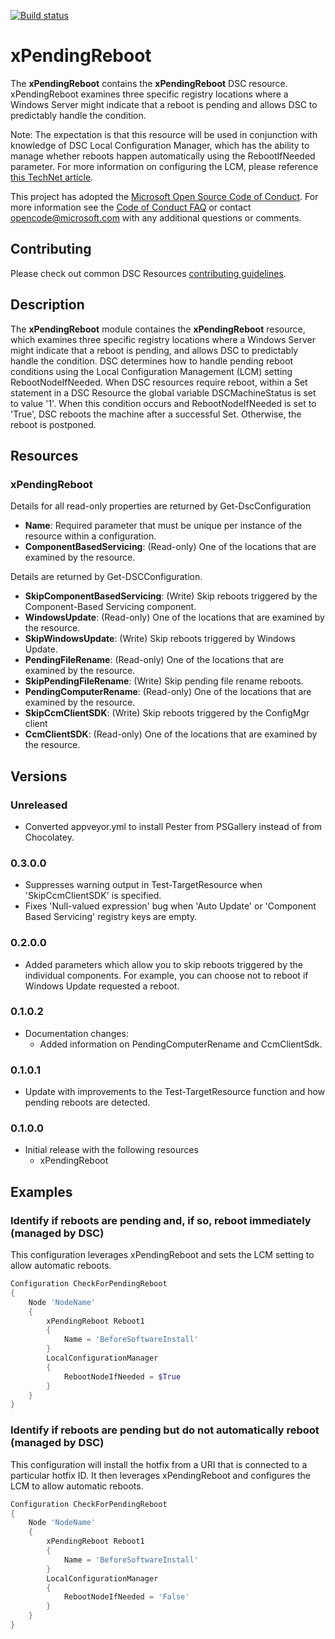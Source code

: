 [![Build status](https://ci.appveyor.com/api/projects/status/25n3uaum4x6cv4dg/branch/master?svg=true)](https://ci.appveyor.com/project/PowerShell/xpendingreboot/branch/master)

# xPendingReboot

The **xPendingReboot** contains the **xPendingReboot** DSC resource.
xPendingReboot examines three specific registry locations where a Windows Server might indicate that a reboot is pending and allows DSC to predictably handle the condition.

Note: The expectation is that this resource will be used in conjunction with knowledge of DSC Local Configuration Manager, which has the ability to manage whether reboots happen automatically using the RebootIfNeeded parameter.
For more information on configuring the LCM, please reference [this TechNet article](https://technet.microsoft.com/en-us/library/dn249922.aspx).

This project has adopted the [Microsoft Open Source Code of Conduct](https://opensource.microsoft.com/codeofconduct/).
For more information see the [Code of Conduct FAQ](https://opensource.microsoft.com/codeofconduct/faq/) or contact [opencode@microsoft.com](mailto:opencode@microsoft.com) with any additional questions or comments.

## Contributing

Please check out common DSC Resources [contributing guidelines](https://github.com/PowerShell/DscResource.Kit/blob/master/CONTRIBUTING.md).

## Description

The **xPendingReboot** module containes the **xPendingReboot** resource, which examines three specific registry locations where a Windows Server might indicate that a reboot is pending, and allows DSC to predictably handle the condition.
DSC determines how to handle pending reboot conditions using the Local Configuration Management (LCM) setting RebootNodeIfNeeded.
When DSC resources require reboot, within a Set statement in a DSC Resource the global variable DSCMachineStatus is set to value '1'.
When this condition occurs and RebootNodeIfNeeded is set to 'True', DSC reboots the machine after a successful Set.
Otherwise, the reboot is postponed.

## Resources

### xPendingReboot

Details for all read-only properties are returned by Get-DscConfiguration

* **Name**: Required parameter that must be unique per instance of the resource within a configuration.
* **ComponentBasedServicing**: (Read-only) One of the locations that are examined by the resource.

Details are returned by Get-DSCConfiguration.

* **SkipComponentBasedServicing**: (Write) Skip reboots triggered by the Component-Based Servicing component.
* **WindowsUpdate**: (Read-only) One of the locations that are examined by the resource.
* **SkipWindowsUpdate**: (Write) Skip reboots triggered by Windows Update.
* **PendingFileRename**: (Read-only) One of the locations that are examined by the resource.
* **SkipPendingFileRename**: (Write) Skip pending file rename reboots.
* **PendingComputerRename**: (Read-only) One of the locations that are examined by the resource.
* **SkipCcmClientSDK**: (Write) Skip reboots triggered by the ConfigMgr client
* **CcmClientSDK**: (Read-only) One of the locations that are examined by the resource.

## Versions

### Unreleased

* Converted appveyor.yml to install Pester from PSGallery instead of from Chocolatey.

### 0.3.0.0

* Suppresses warning output in Test-TargetResource when 'SkipCcmClientSDK' is specified.
* Fixes 'Null-valued expression' bug when 'Auto Update' or 'Component Based Servicing' registry keys are empty.

### 0.2.0.0

* Added parameters which allow you to skip reboots triggered by the individual components. For example, you can choose not to reboot if Windows Update requested a reboot.

### 0.1.0.2

* Documentation changes:
  * Added information on PendingComputerRename and CcmClientSdk.

### 0.1.0.1

* Update with improvements to the Test-TargetResource function and how pending reboots are detected.

### 0.1.0.0

* Initial release with the following resources
  * xPendingReboot

## Examples

### Identify if reboots are pending and, if so, reboot immediately (managed by DSC)

This configuration leverages xPendingReboot and sets the LCM setting to allow automatic reboots.

```powershell
Configuration CheckForPendingReboot
{
    Node 'NodeName'
    {
        xPendingReboot Reboot1
        {
            Name = 'BeforeSoftwareInstall'
        }
        LocalConfigurationManager
        {
            RebootNodeIfNeeded = $True
        }
    }
}
```

### Identify if reboots are pending but do not automatically reboot (managed by DSC)

This configuration will install the hotfix from a URI that is connected to a particular hotfix ID.
It then leverages xPendingReboot and configures the LCM to allow automatic reboots.

```powershell
Configuration CheckForPendingReboot
{
    Node 'NodeName'
    {
        xPendingReboot Reboot1
        {
            Name = 'BeforeSoftwareInstall'
        }
        LocalConfigurationManager
        {
            RebootNodeIfNeeded = 'False'
        }
    }
}
```
